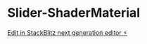 # Slider-ShaderMaterial

[Edit in StackBlitz next generation editor ⚡️](https://stackblitz.com/~/github.com/vikikukic99/Slider-ShaderMaterial)
